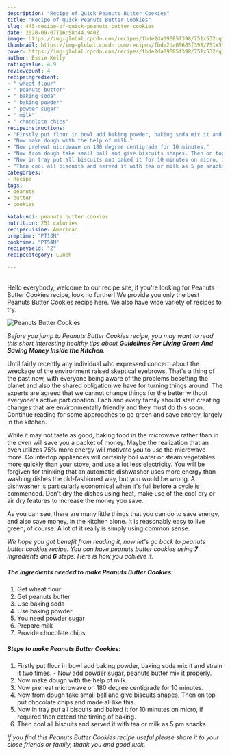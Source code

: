 ```yaml
---
description: "Recipe of Quick Peanuts Butter Cookies"
title: "Recipe of Quick Peanuts Butter Cookies"
slug: 445-recipe-of-quick-peanuts-butter-cookies
date: 2020-09-07T16:58:44.940Z
image: https://img-global.cpcdn.com/recipes/fbde2da09685f398/751x532cq70/peanuts-butter-cookies-recipe-main-photo.jpg
thumbnail: https://img-global.cpcdn.com/recipes/fbde2da09685f398/751x532cq70/peanuts-butter-cookies-recipe-main-photo.jpg
cover: https://img-global.cpcdn.com/recipes/fbde2da09685f398/751x532cq70/peanuts-butter-cookies-recipe-main-photo.jpg
author: Essie Kelly
ratingvalue: 4.9
reviewcount: 4
recipeingredient:
- " wheat flour"
- " peanuts butter"
- " baking soda"
- " baking powder"
- " powder sugar"
- " milk"
- " chocolate chips"
recipeinstructions:
- "Firstly put flour in bowl add baking powder, baking soda mix it and strain it two times. Now add powder sugar, peanuts butter mix it properly."
- "Now make dough with the help of milk."
- "Now preheat microwave on 180 degree centigrade for 10 minutes."
- "Now from dough take small ball and give biscuits shapes. Then on top put chocolate chips and made all like this."
- "Now in tray put all biscuits and baked it for 10 minutes on micro, if required then extend the timing of baking."
- "Then cool all biscuits and served it with tea or milk as 5 pm snacks."
categories:
- Recipe
tags:
- peanuts
- butter
- cookies

katakunci: peanuts butter cookies 
nutrition: 251 calories
recipecuisine: American
preptime: "PT13M"
cooktime: "PT54M"
recipeyield: "2"
recipecategory: Lunch

---
```

<br>
Hello everybody, welcome to our recipe site, if you're looking for Peanuts Butter Cookies recipe, look no further! We provide you only the best Peanuts Butter Cookies recipe here. We also have wide variety of recipes to try.
<br>


![Peanuts Butter Cookies](https://img-global.cpcdn.com/recipes/fbde2da09685f398/751x532cq70/peanuts-butter-cookies-recipe-main-photo.jpg)

<i>Before you jump to Peanuts Butter Cookies recipe, you may want to read this short interesting healthy tips about 
<strong>Guidelines For Living Green And Saving Money Inside the Kitchen</strong>.</i>
</br>

Until fairly recently any individual who expressed concern about the wreckage of the environment raised skeptical eyebrows. That's a thing of the past now, with everyone being aware of the problems besetting the planet and also the shared obligation we have for turning things around. The experts are agreed that we cannot change things for the better without everyone's active participation. Each and every family should start creating changes that are environmentally friendly and they must do this soon. Continue reading for some approaches to go green and save energy, largely in the kitchen.

While it may not taste as good, baking food in the microwave rather than in the oven will save you a packet of money. Maybe the realization that an oven utilizes 75% more energy will motivate you to use the microwave more. Countertop appliances will certainly boil water or steam vegetables more quickly than your stove, and use a lot less electricity. You will be forgiven for thinking that an automatic dishwasher uses more energy than washing dishes the old-fashioned way, but you would be wrong. A dishwasher is particularly economical when it's full before a cycle is commenced. Don't dry the dishes using heat, make use of the cool dry or air dry features to increase the money you save.

As you can see, there are many little things that you can do to save energy, and also save money, in the kitchen alone. It is reasonably easy to live green, of course. A lot of it really is simply using common sense.


<i>We hope you got benefit from reading it, now let's go back to peanuts butter cookies recipe. You can have peanuts butter cookies using <strong>7</strong> ingredients and <strong>6</strong> steps. Here is how you achieve it.
</i>

##### The ingredients needed to make Peanuts Butter Cookies:

1. Get  wheat flour
1. Get  peanuts butter
1. Use  baking soda
1. Use  baking powder
1. You need  powder sugar
1. Prepare  milk
1. Provide  chocolate chips


##### Steps to make Peanuts Butter Cookies:

1. Firstly put flour in bowl add baking powder, baking soda mix it and strain it two times. - Now add powder sugar, peanuts butter mix it properly.
1. Now make dough with the help of milk.
1. Now preheat microwave on 180 degree centigrade for 10 minutes.
1. Now from dough take small ball and give biscuits shapes. Then on top put chocolate chips and made all like this.
1. Now in tray put all biscuits and baked it for 10 minutes on micro, if required then extend the timing of baking.
1. Then cool all biscuits and served it with tea or milk as 5 pm snacks.


<i>If you find this Peanuts Butter Cookies recipe useful please share it to your close friends or family, thank you and good luck.</i>
